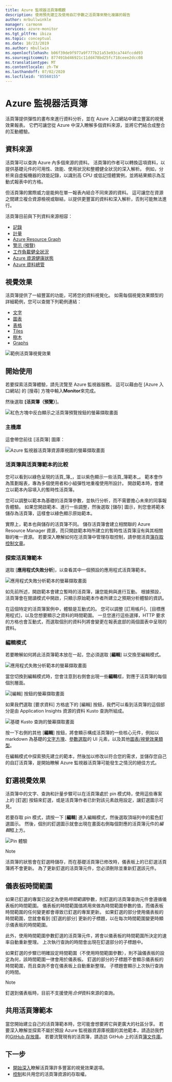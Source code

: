 ```yaml
---
title: Azure 監視器活頁簿概觀
description: 使用預先建立及使用自訂參數之活頁簿來簡化複雜的報告
author: mrbullwinkle
manager: carmonm
services: azure-monitor
ms.tgt_pltfrm: ibiza
ms.topic: conceptual
ms.date: 10/23/2019
ms.author: mbullwin
ms.openlocfilehash: b06f39de9f977a9f777b21a53e93ca744fccdd93
ms.sourcegitcommit: 877491bd46921c11dd478bd25fc718ceee2dcc08
ms.translationtype: MT
ms.contentlocale: zh-TW
ms.lasthandoff: 07/02/2020
ms.locfileid: "85560155"
---
```

# <a name="azure-monitor-workbooks"></a>Azure 監視器活頁簿

活頁簿提供彈性的畫布來進行資料分析，並在 Azure 入口網站中建立豐富的視覺效果報表。 它們可讓您從 Azure 中深入瞭解多個資料來源，並將它們結合成整合的互動體驗。 

## <a name="data-sources"></a>資料來源

活頁簿可以查詢 Azure 內多個來源的資料。 活頁簿的作者可以轉換這項資料，以提供基礎元件的可用性、效能、使用狀況和整體健全狀況的深入解析。 例如，分析來自虛擬機器的效能記錄，以識別高 CPU 或低記憶體實例，並將結果顯示為互動式報表中的方格。
  
但活頁簿的實際威力是能夠在單一報表內結合不同來源的資料。 這可讓您在資源之間建立複合資源檢視或聯結，以提供更豐富的資料和深入解析，否則可能無法進行。

活頁簿目前與下列資料來源相容：

* [記錄](workbooks-data-sources.md#logs)
* [計量](workbooks-data-sources.md#metrics)
* [Azure Resource Graph](workbooks-data-sources.md#azure-resource-graph)
* [警示 (預覽)](workbooks-data-sources.md#alerts-preview)
* [工作負載健全狀況](workbooks-data-sources.md#workload-health)
* [Azure 資源健康狀態](workbooks-data-sources.md#azure-resource-health)
* [Azure 資料總管](workbooks-data-sources.md#azure-data-explorer)

## <a name="visualizations"></a>視覺效果

活頁簿提供了一組豐富的功能，可將您的資料視覺化。 如需每個視覺效果類型的詳細範例，您可以查閱下列範例連結：

* [文字](workbooks-visualizations.md#text)
* [圖表](workbooks-visualizations.md#charts)
* [表格](workbooks-visualizations.md#grids)
* [Tiles](workbooks-visualizations.md#tiles)
* [樹木](workbooks-visualizations.md#trees)
* [Graphs](workbooks-visualizations.md#graphs)

![範例活頁簿視覺效果](./media/workbooks-overview/visualizations.png)

## <a name="getting-started"></a>開始使用

若要探索活頁簿體驗，請先流覽至 Azure 監視器服務。 這可以藉由在 [Azure 入口網站] 的 [搜尋] 方塊中輸入**Monitor**來完成。

然後選取 **[活頁簿（預覽）**]。

![紅色方塊中反白顯示之活頁簿預覽按鈕的螢幕擷取畫面](./media/workbooks-overview/workbooks-preview.png)

### <a name="gallery"></a>主機庫

這會帶您前往 [活頁簿] 圖庫：

![Azure 監視器活頁簿資源庫視圖的螢幕擷取畫面](./media/workbooks-overview/gallery.png)

### <a name="workbooks-versus-workbook-templates"></a>活頁簿與活頁簿範本的比較

您可以看到以綠色呈現的活頁_簿_，並以紫色顯示一些活頁_簿範本_。 範本會作為策劃報表，專為多個使用者和小組彈性地重複使用所設計。 開啟範本時，會建立以範本內容填入的暫時性活頁簿。 

您可以調整以範本為基礎的活頁簿參數，並執行分析，而不需要擔心未來的同事報告體驗。 如果您開啟範本、進行一些調整，然後選取 [儲存] 圖示，則您會將範本儲存為活頁簿，這樣會以綠色顯示原始範本。 

實際上，範本也與儲存的活頁簿不同。 儲存活頁簿會建立相關聯的 Azure Resource Manager 資源，而只開啟範本時所建立的暫時性活頁簿沒有與其相關聯的唯一資源。 若要深入瞭解如何在活頁簿中管理存取控制，請參閱活頁[簿存取控制文章](workbooks-access-control.md)。

### <a name="exploring-a-workbook-template"></a>探索活頁簿範本

選取 [**應用程式失敗分析**]，以查看其中一個預設的應用程式活頁簿範本。

![應用程式失敗分析範本的螢幕擷取畫面](./media/workbooks-overview/failure-analysis.png)

如先前所述，開啟範本會建立暫時的活頁簿，讓您能夠與進行互動。 根據預設，活頁簿會在閱讀模式中開啟，只顯示原始範本作者所建立之預期分析體驗的資訊。

在這個特定的活頁簿案例中，體驗是互動式的。 您可以調整 [訂用帳戶]、[目標應用程式]，以及您想要顯示之資料的時間範圍。 一旦您進行這些選擇，HTTP 要求的方格也會互動式，而選取個別的資料列將會變更在報表底部的兩個圖表中呈現的資料。

### <a name="editing-mode"></a>編輯模式

若要瞭解如何將此活頁簿範本放在一起，您必須選取 [**編輯**] 以交換至編輯模式。 

![應用程式失敗分析範本的螢幕擷取畫面](./media/workbooks-overview/edit.png)

當您切換到編輯模式時，您會注意到右側會出現一些**編輯**框，對應于活頁簿的每個個別層面。

![[編輯] 按鈕的螢幕擷取畫面](./media/workbooks-overview/edit-mode.png)

如果我們選取 [要求資料] 方格底下的 [編輯] 按鈕，我們可以看到活頁簿的這個部分是由 Application Insights 資源的資料 Kusto 查詢所組成。

![基礎 Kusto 查詢的螢幕擷取畫面](./media/workbooks-overview/kusto.png)

按一下右側的其他 [**編輯**] 按鈕，將會顯示構成活頁簿的一些核心元件，例如以 markdown 為基礎的[文字方塊](workbooks-visualizations.md#text)、[參數選取](workbooks-parameters.md)的 UI 元素，以及其他[圖表/視覺效果類型](workbooks-visualizations.md)。 

在編輯模式中探索預先建立的範本，然後加以修改以符合您的需求，並儲存您自己的自訂活頁簿，是開始瞭解 Azure 監視器活頁簿可能發生之情況的絕佳方式。

## <a name="pinning-visualizations"></a>釘選視覺效果

活頁簿中的文字、查詢和計量步驟可以在活頁簿處於 pin 模式時，使用這些專案上的 [釘選] 按鈕來釘選，或是活頁簿作者已針對該元素啟用設定，讓釘選圖示可見。 

若要存取 pin 模式，請按一下 [**編輯**] 進入編輯模式，然後選取頂端列中的藍色釘選圖示。 然後，個別的釘選圖示就會出現在畫面右側每個對應的活頁簿元件的*編輯*框上方。

![Pin 體驗](./media/workbooks-overview/pin-experience.png)

> [!NOTE]
> 活頁簿的狀態會在釘選時儲存，而在基礎活頁簿已修改時，儀表板上的已釘選活頁簿將不會更新。 為了更新釘選的活頁簿元件，您必須刪除並重新釘選該元件。

## <a name="dashboard-time-ranges"></a>儀表板時間範圍

如果已釘選的專案已設定為使用*時間範圍*參數，則釘選的活頁簿查詢元件會遵循儀表板的時間範圍。 儀表板的時間範圍值將用來做為時間範圍參數的值，而儀表板時間範圍的任何變更都會導致已釘選的專案更新。 如果釘選的部分使用儀表板的時間範圍，您就會看到 [釘選的部分] 更新的子標題，以在每次時間範圍變更時顯示儀表板的時間範圍。 

此外，使用時間範圍參數釘選的活頁簿元件，將會以儀表板的時間範圍所決定的速率自動重新整理。 上次執行查詢的時間會出現在釘選部分的子標題中。

如果釘選的步驟已明確設定時間範圍（不使用時間範圍參數），則不論儀表板的設定為何，該時間範圍一律會用於儀表板。 釘選的部分的子標題不會顯示儀表板的時間範圍，而且查詢不會在儀表板上自動重新整理。 子標題會顯示上次執行查詢的時間。

> [!NOTE]
> 釘選到儀表板時，目前不支援使用*合併*資料來源的查詢。

## <a name="sharing-workbook-templates"></a>共用活頁簿範本

當您開始建立自己的活頁簿範本時，您可能會想要將它與更廣大的社區分享。 若要深入瞭解並探索不屬於預設 Azure 監視器資源庫視圖的其他範本，請造訪我們的[GitHub 存放庫](https://github.com/Microsoft/Application-Insights-Workbooks/blob/master/README.md)。 若要流覽現有的活頁簿，請造訪 GitHub 上的活頁[簿文件庫](https://github.com/microsoft/Application-Insights-Workbooks/tree/master/Workbooks)。

## <a name="next-step"></a>下一步

* [開始深入](workbooks-visualizations.md)瞭解活頁簿許多豐富的視覺效果選項。
* [控制](workbooks-access-control.md)和共用您的活頁簿資源的存取權。
